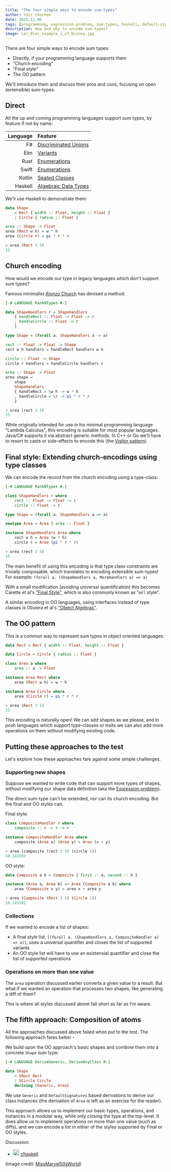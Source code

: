 ```yaml
---
title: "The four simple ways to encode sum-types"
author: Yair Chuchem
date: 2019.11.06
tags: [programming, expression-problem, sum-types, haskell, default-signatures]
description: How and why to encode sum types?
image: Loc_Bloc_example_1_of_Disney.jpg
---
```


There are four simple ways to encode sum types:

* Directly, if your programming language supports them
* "Church encoding"
* "Final style"
* The OO pattern

We'll introduce them and discuss their pros and cons, focusing on open (extensible) sum-types.

## Direct

All the up and coming programming languages support sum types, by feature if not by name:

| Language | Feature
| --------:|:------------------
| F#       | [Discriminated Unions](https://docs.microsoft.com/en-us/dotnet/fsharp/language-reference/discriminated-unions)
| Elm      | [Variants](https://guide.elm-lang.org/types/custom_types.html)
| Rust     | [Enumerations](https://doc.rust-lang.org/book/ch06-00-enums.html)
| Swift    | [Enumerations](https://docs.swift.org/swift-book/LanguageGuide/Enumerations.html)
| Kotlin   | [Sealed Classes](https://kotlinlang.org/docs/reference/sealed-classes.html)
| Haskell  | [Algebraic Data Types](https://wiki.haskell.org/Algebraic_data_type)

We'll use Haskell to demonstrate them:

```Haskell
data Shape
    = Rect { width :: Float, height :: Float }
    | Circle { radius :: Float }

area :: Shape -> Float
area (Rect w h) = w * h
area (Circle r) = pi * r * r

> area (Rect 3 5)
15
```

## Church encoding

How would we encode our type in legacy languages which don't support sum types?

Famous minimalist [Alonzo Church](https://en.wikipedia.org/wiki/Alonzo_Church) has devised a method:

```Haskell
{-# LANGUAGE RankNTypes #-}

data ShapeHandlers r = ShapeHandlers
    { handleRect :: Float -> Float -> r
    , handleCircle :: Float -> r
    }

type Shape = (forall a. ShapeHandlers a -> a)

rect :: Float -> Float -> Shape
rect w h handlers = handleRect handlers w h

circle :: Float -> Shape
circle r handlers = handleCircle handlers r

area :: Shape -> Float
area shape =
    shape
    ShapeHandlers
    { handleRect = \w h -> w * h
    , handleCircle = \r -> pi * r * r
    }

> area (rect 3 5)
15
```

While originally intended for use in his minimal programming language "Lambda Calculus", this encoding is suitable for most popular languages. Java/C# supports it via abstract generic methods. In C++ or Go we'll have to resort to casts or side-effects to encode this (the [Visitor pattern](https://en.wikipedia.org/wiki/Visitor_pattern)).

## Final style: Extending church-encodings using type classes

We can encode the record from the church encoding using a type-class:

```Haskell
{-# LANGUAGE RankNTypes #-}

class ShapeHandlers r where
    rect :: Float -> Float -> r
    circle :: Float -> r

type Shape = (forall a. ShapeHandlers a => a)

newtype Area = Area { area :: Float }

instance ShapeHandlers Area where
    rect w h = Area (w * h)
    circle r = Area (pi * r * r)

> area (rect 3 5)
15
```

The main benefit of using this encoding is that type class constraints are trivially composable, which translates to encoding extensible sum-types! For example: `(forall a. (ShapeHandlers a, MoreHandlers a) => a)`

With a small modification (avoiding universal quantification) this becomes Carette et al's ["Final Style"](http://okmij.org/ftp/tagless-final/index.html), which is also commonly known as "`mtl` style".

A similar encoding in OO languages, using interfaces instead of type classes is Oliviera et al's ["Object Algebras"](https://www.cs.utexas.edu/~wcook/Drafts/2012/ecoop2012.pdf).

## The OO pattern

This is a common way to represent sum types in object oriented languages:

```Haskell
data Rect = Rect { width :: Float, height :: Float }

data Circle = Circle { radius :: Float }

class Area a where
    area :: a -> Float

instance Area Rect where
    area (Rect w h) = w * h

instance Area Circle where
    area (Circle r) = pi * r * r

> area (Rect 3 5)
15
```

This encoding is naturally open! We can add shapes as we please, and in posh languages which support type-classes or traits we can also add more operations on them without modifying existing code.

## Putting these approaches to the test

Let's explore how these approaches fare against some simple challenges.

### Supporting new shapes

Suppose we wanted to write code that can support more types of shapes, without modifying our shape data definition (aka the [Expression problem](https://en.wikipedia.org/wiki/Expression_problem)).

The direct sum-type can't be extended, nor can its church encoding. But the final and OO styles can.

Final style:

```Haskell
class CompositeHandler r where
    composite :: r -> r -> r

instance CompositeHandler Area where
    composite (Area x) (Area y) = Area (x + y)

> area (composite (rect 3 5) (circle 1))
18.141592
```

OO style:

```Haskell
data Composite a b = Composite { first :: a, second :: b }

instance (Area a, Area b) => Area (Composite a b) where
    area (Composite x y) = area x + area y

> area (Composite (Rect 3 5) (Circle 1))
18.141592
```

### Collections

If we wanted to encode a list of shapes:

* A final style list, `[(forall a. (ShapeHandlers a, CompositeHandler a) => a)]`, uses a universal quantifier and closes the list of supported variants
* An OO style list will have to use an existensial quantifier and close the list of supported operations

### Operations on more than one value

The `area` operation discussed earlier converts a given value to a result. But what if we wanted an operation that processes two shapes, like generating a diff of them?

This is where all styles discussed above fall short as far as I'm aware.

## The fifth approach: Composition of atoms

All the approaches discussed above failed when put to the test. The following approach fares better -

We build upon the OO approach's basic shapes and combine them into a concrete `Shape` sum type:

```Haskell
{-# LANGUAGE DeriveGeneric, DeriveAnyClass #-}

data Shape
    = SRect Rect
    | SCircle Circle
    deriving (Generic, Area)
```

We use `Generic` and `DefaultSignatures` based derivations to derive our class instances (the derivation of `Area` is left as an exercise for the reader).

This approach allows us to implement our basic types, operations, and instances in a modular way, while only closing the type at the top-level. It does allow us to implement operations on more than one value (such as diffs), and we can encode a list in either of the styles supported by Final or OO styles.

Discussion:

* <img src="/images/reddit.svg" alt="reddit" style="width: 20px; display: inline;"/> [r/haskell](https://www.reddit.com/r/haskell/comments/dsgr0r/the_four_simple_ways_to_encode_sumtypes/)

(image credit: [MissMarvel50sWorld](https://commons.wikimedia.org/wiki/File:Loc_Bloc_example_1_of_Disney.JPG))
